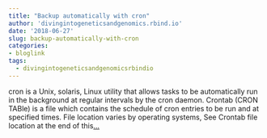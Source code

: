 ```yaml
---
title: "Backup automatically with cron"
author: 'divingintogeneticsandgenomics.rbind.io'
date: '2018-06-27'
slug: backup-automatically-with-cron
categories:
- bloglink
tags:
  - divingintogeneticsandgenomicsrbindio
---
```


cron is a Unix, solaris, Linux utility that allows tasks to be automatically run in the background at regular intervals by the cron daemon. Crontab (CRON TABle) is a file which contains the schedule of cron entries to be run and at specified times. File location varies by operating systems, See Crontab file location at the end of this[... <i class="fas fa-external-link-alt"></i>](https://divingintogeneticsandgenomics.rbind.io/post/crontab-for-backup/)

